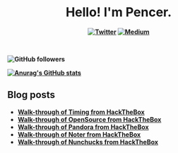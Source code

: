 <p>
  <h1 align="center"><b>Hello! I'm Pencer.</h1>
</p>
<p align="center">
 <a href="https://twitter.com/pencer_io"><img src="https://img.shields.io/badge/twitter-%231DA1F2.svg?&style=for-the-badge&logo=twitter&logoColor=white" alt="Twitter"  /></a>
 <a href="https://pencer.medium.com"><img src="https://img.shields.io/badge/medium-%2312100E.svg?&style=for-the-badge&logo=medium&logoColor=white" alt="Medium" /></a>
</p>
<br />

![GitHub followers](https://img.shields.io/github/followers/pencer-io?style=social)

[![Anurag's GitHub stats](https://github-readme-stats.vercel.app/api?username=pencer-io)](https://github.com/anuraghazra/github-readme-stats)

## Blog posts
<!-- BLOG-POST-LIST:START -->
- [Walk-through of Timing from HackTheBox](https://pencer.io/ctf/ctf-htb-timing/)
- [Walk-through of OpenSource from HackTheBox](https://pencer.io/ctf/ctf-htb-opensource-protected/)
- [Walk-through of Pandora from HackTheBox](https://pencer.io/ctf/ctf-htb-pandora/)
- [Walk-through of Noter from HackTheBox](https://pencer.io/ctf/ctf-htb-noter-protected/)
- [Walk-through of Nunchucks from HackTheBox](https://pencer.io/ctf/ctf-htb-nunchucks/)
<!-- BLOG-POST-LIST:END -->
